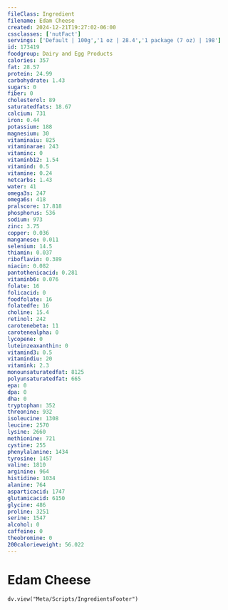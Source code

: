 ```yaml
---
fileClass: Ingredient
filename: Edam Cheese
created: 2024-12-21T19:27:02-06:00
cssclasses: ['nutFact']
servings: ['Default | 100g','1 oz | 28.4','1 package (7 oz) | 198']
id: 173419
foodgroup: Dairy and Egg Products
calories: 357
fat: 28.57
protein: 24.99
carbohydrate: 1.43
sugars: 0
fiber: 0
cholesterol: 89
saturatedfats: 18.67
calcium: 731
iron: 0.44
potassium: 188
magnesium: 30
vitaminaiu: 825
vitaminarae: 243
vitaminc: 0
vitaminb12: 1.54
vitamind: 0.5
vitamine: 0.24
netcarbs: 1.43
water: 41
omega3s: 247
omega6s: 418
pralscore: 17.818
phosphorus: 536
sodium: 973
zinc: 3.75
copper: 0.036
manganese: 0.011
selenium: 14.5
thiamin: 0.037
riboflavin: 0.389
niacin: 0.082
pantothenicacid: 0.281
vitaminb6: 0.076
folate: 16
folicacid: 0
foodfolate: 16
folatedfe: 16
choline: 15.4
retinol: 242
carotenebeta: 11
carotenealpha: 0
lycopene: 0
luteinzeaxanthin: 0
vitamind3: 0.5
vitamindiu: 20
vitamink: 2.3
monounsaturatedfat: 8125
polyunsaturatedfat: 665
epa: 0
dpa: 0
dha: 0
tryptophan: 352
threonine: 932
isoleucine: 1308
leucine: 2570
lysine: 2660
methionine: 721
cystine: 255
phenylalanine: 1434
tyrosine: 1457
valine: 1810
arginine: 964
histidine: 1034
alanine: 764
asparticacid: 1747
glutamicacid: 6150
glycine: 486
proline: 3251
serine: 1547
alcohol: 0
caffeine: 0
theobromine: 0
200calorieweight: 56.022
---
```


# Edam Cheese

```dataviewjs
dv.view("Meta/Scripts/IngredientsFooter")
```
